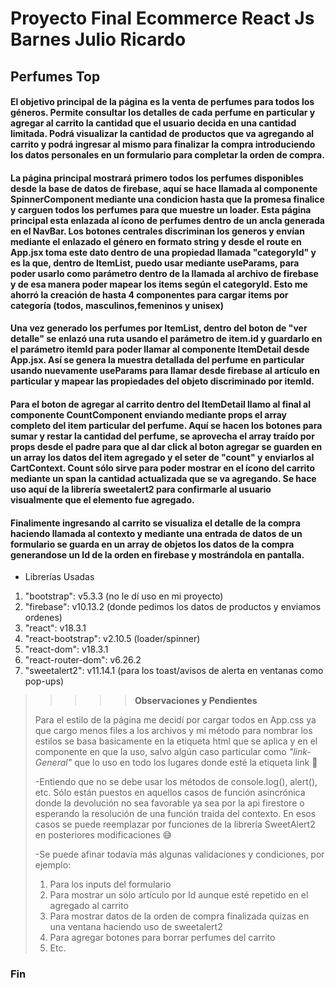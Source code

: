 # Proyecto Final Ecommerce React Js Barnes Julio Ricardo

## Perfumes Top

#### El objetivo principal de la página es la venta de perfumes para todos los géneros. Permite consultar los detalles de cada perfume en particular y agregar al carrito la cantidad que el usuario decida en una cantidad limitada. Podrá visualizar la cantidad de productos que va agregando al carrito y podrá ingresar al mismo para finalizar la compra introduciendo los datos personales en un formulario para completar la orden de compra.

#### La página principal mostrará primero todos los perfumes disponibles desde la base de datos de firebase, aquí se hace llamada al componente SpinnerComponent mediante una condicion hasta que la promesa finalice y carguen todos los perfumes para que muestre un loader. Esta página principal esta enlazada al ícono de perfumes dentro de un ancla generada en el NavBar. Los botones centrales discriminan los generos y envían mediante el enlazado el género en formato string y desde el route en App.jsx toma este dato dentro de una propiedad llamada "categoryId" y es la que, dentro de ItemList, puedo usar mediante useParams, para poder usarlo como parámetro dentro de la llamada al archivo de firebase y de esa manera poder mapear los items según el categoryId. Esto me ahorró la creación de hasta 4 componentes para cargar items por categoría (todos, masculinos,femeninos y unisex)

#### Una vez generado los perfumes por ItemList, dentro del boton de "ver detalle" se enlazó una ruta usando el parámetro de item.id y guardarlo en el parámetro itemId para poder llamar al componente ItemDetail desde App.jsx. Así se genera la muestra detallada del perfume en particular usando nuevamente useParams para llamar desde firebase al artículo en particular y mapear las propiedades del objeto discriminado por itemId.

#### Para el boton de agregar al carrito dentro del ItemDetail llamo al final al componente CountComponent enviando mediante props el array completo del item particular del perfume. Aquí se hacen los botones para sumar y restar la cantidad del perfume, se aprovecha el array traído por props desde el padre para que al dar click al boton agregar se guarden en un array los datos del item agregado y el seter de "count" y enviarlos al CartContext. Count sólo sirve para poder mostrar en el ícono del carrito mediante un span la cantidad actualizada que se va agregando. Se hace uso aquí de la librería sweetalert2 para confirmarle al usuario visualmente que el elemento fue agregado. 

#### Finalimente ingresando al carrito se visualiza el detalle de la compra haciendo llamada al contexto y mediante una entrada de datos de un formulario se guarda en un array de objetos los datos de la compra generandose un Id de la orden en firebase y mostrándola en pantalla.



- Librerías Usadas
1. "bootstrap": v5.3.3 (no le dí uso en mi proyecto)
2. "firebase": v10.13.2 (donde pedimos los datos de productos y enviamos ordenes)
3. "react": v18.3.1
4. "react-bootstrap": v2.10.5 (loader/spinner)
5. "react-dom": v18.3.1 
6. "react-router-dom": v6.26.2
7. "sweetalert2": v11.14.1 (para los toast/avisos de alerta en ventanas como pop-ups)


>>>>> **Observaciones y Pendientes**
>>
>Para el estilo de la página me decidí por cargar todos en App.css ya que cargo menos files a los archivos y mi método para nombrar los estilos se basa basicamente en la etiqueta html que se aplica y en el componente en que la uso, salvo algún caso particular como _"link-General"_ que lo uso en todo los lugares donde esté la etiqueta link 🤣
>>
>-Entiendo que no se debe usar los métodos de console.log(), alert(), etc. Sólo están puestos en aquellos casos de función asincrónica donde la devolución no sea favorable ya sea por la api firestore o esperando la resolución de una función traida del contexto. En esos casos se puede reemplazar por funciones de la librería SweetAlert2 en posteriores modificaciones 😅
>>
>-Se puede afinar todavía más algunas validaciones y condiciones, por ejemplo:
>1. Para los inputs del formulario
>2. Para mostrar un sólo artículo por Id aunque esté repetido en el agregado al carrito
>3. Para mostrar datos de la orden de compra finalizada quizas en una ventana haciendo uso de sweetalert2 
>4. Para agregar botones para borrar perfumes del  carrito
>5. Etc.
### Fin